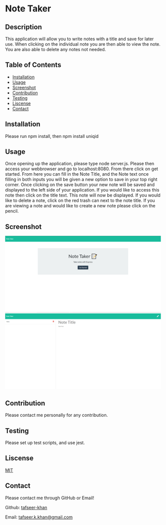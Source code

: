# Note Taker

## Description
This application will allow you to write notes with a title and save for later use. When clicking on the individual note you are then able to view the note. You are also able to delete any notes not needed. 

## Table of Contents
- [Installation](#installation)
- [Usage](#usage)
- [Screenshot](#screenshot)
- [Contribution](#contribution)
- [Testing](#testing)
- [Liscense](#liscense)
- [Contact](#contact)

## Installation
Please run npm install, then npm install uniqid

## Usage 
Once opening up the application, please type node server.js. Please then access your webbrowser and go to localhost:8080. From there click on get started. From here you can fill in the Note Title, and the Note text once filling in both inputs you will be given a new option to save in your top right corner. Once clicking on the save button your new note will be saved and displayed to the left side of your application. If you would like to access this note then click on the title text. This note will now be displayed. If you would like to delete a note, click on the red trash can next to the note title. If you are viewing a note and would like to create a new note please click on the pencil.

## Screenshot
![projectScreenshot](https://github.com/tafseer-khan/Note_Taker/blob/main/Screenshots/Home%20Screenshot.png)
![projecttScreenshot2](https://github.com/tafseer-khan/Note_Taker/blob/main/Screenshots/Notes%20Screenshot.png)

## Contribution
Please contact me personally for any contribution.

## Testing 
Please set up test scripts, and use jest.

## Liscense
[MIT](https://github.com/tafseer-khan/Note_Taker/blob/main/LICENSE)

## Contact
Please contact me through GitHub or Email!


Github: [tafseer-khan](https://github.com/tafseer-khan)


Email: [tafseer.k.khan@gmail.com](mailto:tafseer.k.khan@gmail.com)
